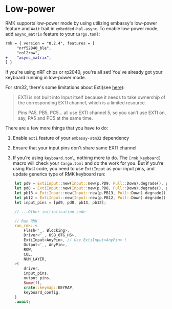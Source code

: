 # Low-power

RMK supports low-power mode by using utilizing embassy's low-power feature and `Wait` trait in `embedded-hal-async`. To enable low-power mode, add `async_matrix` feature to your `Cargo.toml`:

```diff
rmk = { version = "0.2.4", features = [
     "nrf52840_ble",
     "col2row",
+    "async_matrix",
] }
```

If you're using nRF chips or rp2040, you're all set! You've already got your keyboard running in low-power mode.

For stm32, there's some limitations about Exti(see [here](https://docs.embassy.dev/embassy-stm32/git/stm32g474pc/exti/struct.ExtiInput.html)):

> EXTI is not built into Input itself because it needs to take ownership of the corresponding EXTI channel, which is a limited resource.
> 
> Pins PA5, PB5, PC5… all use EXTI channel 5, so you can’t use EXTI on, say, PA5 and PC5 at the same time.

There are a few more things that you have to do:

1. Enable `exti` feature of your `embassy-stm32` dependency

2. Ensure that your input pins don't share same EXTI channel

3. If you're using `keyboard.toml`, nothing more to do. The `[rmk_keyboard]` macro will check your `Cargo.toml` and do the work for you. But if you're using Rust code, you need to use `ExtiInput` as your input pins, and update generics type of RMK keyboard run:

```rust
    let pd9 = ExtiInput::new(Input::new(p.PD9, Pull::Down).degrade(), p.EXTI9.degrade());
    let pd8 = ExtiInput::new(Input::new(p.PD8, Pull::Down).degrade(), p.EXTI8.degrade());
    let pb13 = ExtiInput::new(Input::new(p.PB13, Pull::Down).degrade(), p.EXTI13.degrade());
    let pb12 = ExtiInput::new(Input::new(p.PB12, Pull::Down).degrade(), p.EXTI12.degrade());
    let input_pins = [pd9, pd8, pb13, pb12];

    // ...Other initialization code

    // Run RMK
    run_rmk::<
        Flash<'_, Blocking>,
        Driver<'_, USB_OTG_HS>,
        ExtiInput<AnyPin>, // Use ExtiInput<AnyPin> !
        Output<'_, AnyPin>,
        ROW,
        COL,
        NUM_LAYER,
    >(
        driver,
        input_pins,
        output_pins,
        Some(f),
        crate::keymap::KEYMAP,
        keyboard_config,
    )
    .await;

```
